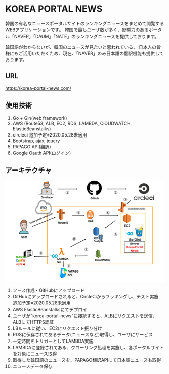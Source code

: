 # KOREA PORTAL NEWS
韓国の有名なニュースポータルサイトのランキングニュースをまとめて閲覧するWEBアプリケーションです。
韓国で最もユーザ数が多く、影響力のあるポータル「NAVER」「DAUM」「NATE」のランキングニュースを提供しております。

韓国語がわからないが、韓国のニュースが見たいと思われている、
日本人の皆様にもご活用いただくため、現在、「NAVER」のみ日本語の翻訳機能も提供しております。

## URL
https://korea-portal-news.com/

## 使用技術
1. Go + Gin(web framework)
2. AWS (Route53, ALB, EC2, RDS, LAMBDA, ClOUDWATCH, ElasticBeanstalks)
3. circleci 追加予定※2020.05.28未適用　
4. Bootstrap, ajax, jquery
5. PAPAGO API(翻訳)
6. Google Oauth API(ログイン) 

## アーキテクチャ
![img](./blueprint/blueprint.png)

1. ソース作成・GitHubにアップロード
2. GitHubにアップロードされると、CircleCiからフッキングし、テスト実施　追加予定※2020.05.28未適用　
3. AWS ElasticBeanstalksにてデプロイ
4. ユーザが"korea-portal-news"に接続すると、ALBにリクエストを送信、ALBにてHTTPS認証
5. LBルールに従い、EC2にリクエスト振り分け
6. RDSに保存されてあるデータ(ニュースなど)取得し、ユーザにサービス
7. 一定時間をトリガーとしてLAMBDA実施 
8. LAMBDAに登録されてある、クローリング処理を実施し、各ポータルサイトを対象にニュース取得
9. 取得した韓国語のニュースを、PAPAGO翻訳APIにて日本語ニュースも取得
10. ニュースデータ保存